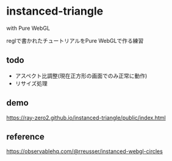 # instanced-triangle

with Pure WebGL

reglで書かれたチュートリアルをPure WebGLで作る練習

## todo
- アスペクト比調整(現在正方形の画面でのみ正常に動作)
- リサイズ処理

## demo
https://ray-zero2.github.io/instanced-triangle/public/index.html

## reference
https://observablehq.com/@rreusser/instanced-webgl-circles
